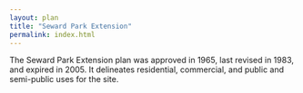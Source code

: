 ```yaml
---
layout: plan
title: "Seward Park Extension"
permalink: index.html
---
```


The Seward Park Extension plan was approved in 1965, last revised in 1983, and expired in 2005. It delineates residential, commercial, and public and semi-public uses for the site. 